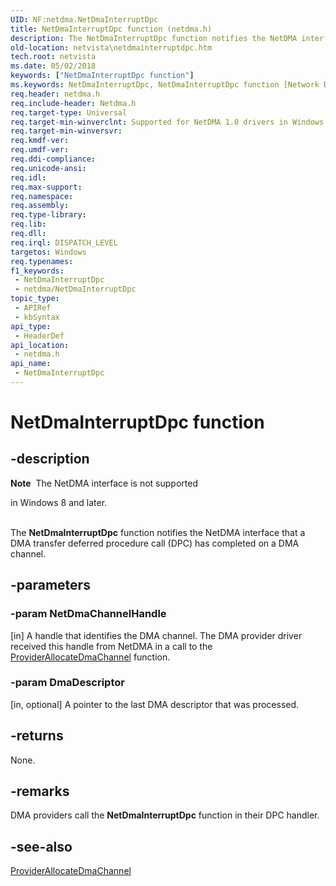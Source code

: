 ```yaml
---
UID: NF:netdma.NetDmaInterruptDpc
title: NetDmaInterruptDpc function (netdma.h)
description: The NetDmaInterruptDpc function notifies the NetDMA interface that a DMA transfer deferred procedure call (DPC) has completed on a DMA channel.
old-location: netvista\netdmainterruptdpc.htm
tech.root: netvista
ms.date: 05/02/2018
keywords: ["NetDmaInterruptDpc function"]
ms.keywords: NetDmaInterruptDpc, NetDmaInterruptDpc function [Network Drivers Starting with Windows Vista], netdma/NetDmaInterruptDpc, netdma_ref_112a0d48-213e-4b5c-a776-11d5dcb83e1b.xml, netvista.netdmainterruptdpc
req.header: netdma.h
req.include-header: Netdma.h
req.target-type: Universal
req.target-min-winverclnt: Supported for NetDMA 1.0 drivers in Windows Vista.
req.target-min-winversvr: 
req.kmdf-ver: 
req.umdf-ver: 
req.ddi-compliance: 
req.unicode-ansi: 
req.idl: 
req.max-support: 
req.namespace: 
req.assembly: 
req.type-library: 
req.lib: 
req.dll: 
req.irql: DISPATCH_LEVEL
targetos: Windows
req.typenames: 
f1_keywords:
 - NetDmaInterruptDpc
 - netdma/NetDmaInterruptDpc
topic_type:
 - APIRef
 - kbSyntax
api_type:
 - HeaderDef
api_location:
 - netdma.h
api_name:
 - NetDmaInterruptDpc
---
```


# NetDmaInterruptDpc function


## -description

<div class="alert"><b>Note</b>  The NetDMA interface is not supported 

in Windows 8 and later.</div><div> </div>The 
  <b>NetDmaInterruptDpc</b> function notifies the NetDMA interface that a DMA transfer deferred procedure call
  (DPC) has completed on a DMA channel.

## -parameters

### -param NetDmaChannelHandle 

[in]
A handle that identifies the DMA channel. The DMA provider driver received this handle from NetDMA
     in a call to the 
     <a href="/windows-hardware/drivers/ddi/netdma/nc-netdma-dma_channel_allocate_handler">
     ProviderAllocateDmaChannel</a> function.

### -param DmaDescriptor 

[in, optional]
A pointer to the last DMA descriptor that was processed.

## -returns

None.

## -remarks

DMA providers call the 
    <b>NetDmaInterruptDpc</b> function in their DPC handler.

## -see-also

<a href="/windows-hardware/drivers/ddi/netdma/nc-netdma-dma_channel_allocate_handler">ProviderAllocateDmaChannel</a>
